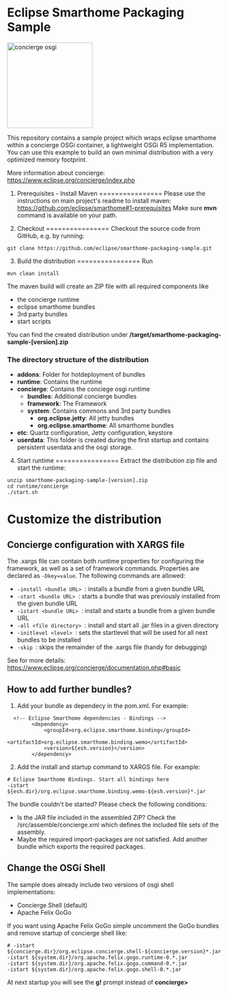 # Eclipse Smarthome Packaging Sample
<img src="https://www.eclipse.org/concierge/images/logo.png" alt="concierge osgi" width="200"/>

This repository contains a sample project which wraps eclipse smarthome within a concierge OSGi container, a lightweight OSGi R5 implementation. You can use this example to build an own minimal distribution with a very optimized memory footprint.

More information about concierge: https://www.eclipse.org/concierge/index.php

1. Prerequisites - Install Maven
================
Please use the instructions on main project's readme to install maven: https://github.com/eclipse/smarthome#1-prerequisites
Make sure **mvn** command is available on your path.

2. Checkout
================
Checkout the source code from GitHub, e.g. by running:

```
git clone https://github.com/eclipse/smarthome-packaging-sample.git
```

3. Build the distribution
================
Run
```
mvn clean install
```

The maven build will create an ZIP file with all required components like
* the concierge runtime
* eclipse smarthome bundles
* 3rd party bundles
* start scripts

You can find the created distribution under **/target/smarthome-packaging-sample-[version].zip**

### The directory structure of the distribution
* **addons**: Folder for hotdeployment of bundles
* **runtime**: Contains the runtime
 * **concierge**: Contains the conciege osgi runtime
    * **bundles**: Additional concierge bundles
    * **framework**: The Framework
    * **system**: Contains commons and 3rd party bundles
      * **org.eclipse.jetty**: All jetty bundles
      * **org.eclipse.smarthome**: All smarthome bundles
 * **etc**: Quartz configuration, Jetty configuration, keystore
* **userdata**: This folder is created during the first startup and contains persistent userdata and the osgi storage.

4. Start runtime
================
Extract the distribution zip file and start the runtime:
```
unzip smarthome-packaging-sample-[version].zip
cd runtime/concierge
./start.sh
```


Customize the distribution
================
## Concierge configuration with XARGS file
The .xargs file can contain both runtime properties for configuring the framework, as well as a set of framework commands. Properties are declared as `-Dkey=value`. The following commands are allowed:

* `-install <bundle URL> `: installs a bundle from a given bundle URL
* `-start <bundle URL> `: starts a bundle that was previously installed from the given bundle URL
* `-istart <bundle URL> `: install and starts a bundle from a given bundle URL
* `-all <file directory> `: install and start all .jar files in a given directory
* `-initlevel <level> `: sets the startlevel that will be used for all next bundles to be installed
* `-skip `: skips the remainder of the .xargs file (handy for debugging)

See for more details: https://www.eclipse.org/concierge/documentation.php#basic

## How to add further bundles?
1. Add your bundle as dependecy in the pom.xml. For example:
```
  <!-- Eclipse Smarthome dependencies - Bindings -->
        <dependency>
            <groupId>org.eclipse.smarthome.binding</groupId>
            <artifactId>org.eclipse.smarthome.binding.wemo</artifactId>
            <version>${esh.version}</version>
        </dependency>
```
2. Add the install and startup command to XARGS file. For example:
```
# Eclipse Smarthome Bindings. Start all bindings here
-istart ${esh.dir}/org.eclipse.smarthome.binding.wemo-${esh.version}*.jar
```

The bundle couldn't be started? Please check the following conditions:
 * Is the JAR file included in the assembled ZIP? Check the /src/assemble/concierge.xml which defines the included file sets of the assembly.
 * Maybe the required import-packages are not satisfied. Add another bundle which exports the required packages.

## Change the OSGi Shell
The sample does already include two versions of osgi shell implementations:
 * Concierge Shell (default)
 * Apache Felix GoGo
 
If you want using Apache Felix GoGo simple uncomment the GoGo bundles and remove startup of concierge shell 
like:
```
# -istart ${concierge.dir}/org.eclipse.concierge.shell-${concierge.version}*.jar
-istart ${system.dir}/org.apache.felix.gogo.runtime-0.*.jar
-istart ${system.dir}/org.apache.felix.gogo.command-0.*.jar
-istart ${system.dir}/org.apache.felix.gogo.shell-0.*.jar
```

At next startup you will see the **g!** prompt instead of **concierge>**

